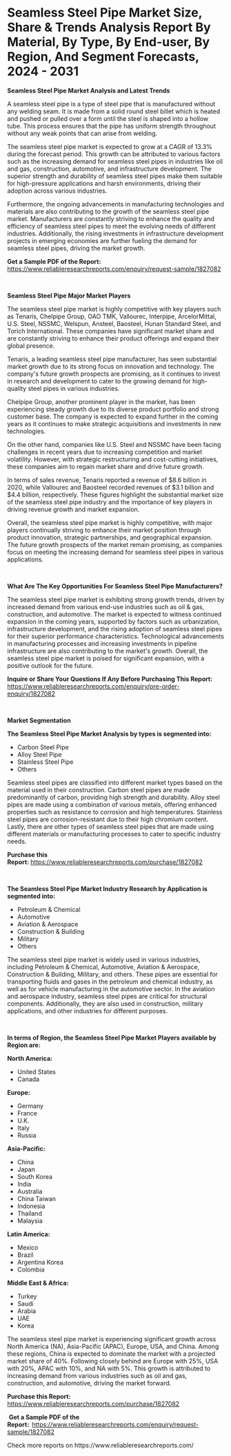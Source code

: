 <p><h1>Seamless Steel Pipe Market Size, Share & Trends Analysis Report By Material, By Type, By End-user, By Region, And Segment Forecasts, 2024 - 2031</h1></p><p><strong>Seamless Steel Pipe Market Analysis and Latest Trends</strong></p>
<p><p>A seamless steel pipe is a type of steel pipe that is manufactured without any welding seam. It is made from a solid round steel billet which is heated and pushed or pulled over a form until the steel is shaped into a hollow tube. This process ensures that the pipe has uniform strength throughout without any weak points that can arise from welding.</p><p>The seamless steel pipe market is expected to grow at a CAGR of 13.3% during the forecast period. This growth can be attributed to various factors such as the increasing demand for seamless steel pipes in industries like oil and gas, construction, automotive, and infrastructure development. The superior strength and durability of seamless steel pipes make them suitable for high-pressure applications and harsh environments, driving their adoption across various industries.</p><p>Furthermore, the ongoing advancements in manufacturing technologies and materials are also contributing to the growth of the seamless steel pipe market. Manufacturers are constantly striving to enhance the quality and efficiency of seamless steel pipes to meet the evolving needs of different industries. Additionally, the rising investments in infrastructure development projects in emerging economies are further fueling the demand for seamless steel pipes, driving the market growth.</p></p>
<p><strong>Get a Sample PDF of the Report:&nbsp;</strong> <a href="https://www.reliableresearchreports.com/enquiry/request-sample/1827082">https://www.reliableresearchreports.com/enquiry/request-sample/1827082</a></p>
<p>&nbsp;</p>
<p><strong>Seamless Steel Pipe Major Market Players</strong></p>
<p><p>The seamless steel pipe market is highly competitive with key players such as Tenaris, Chelpipe Group, OAO TMK, Vallourec, Interpipe, ArcelorMittal, U.S. Steel, NSSMC, Welspun, Ansteel, Baosteel, Hunan Standard Steel, and Torich International. These companies have significant market share and are constantly striving to enhance their product offerings and expand their global presence.</p><p>Tenaris, a leading seamless steel pipe manufacturer, has seen substantial market growth due to its strong focus on innovation and technology. The company's future growth prospects are promising, as it continues to invest in research and development to cater to the growing demand for high-quality steel pipes in various industries.</p><p>Chelpipe Group, another prominent player in the market, has been experiencing steady growth due to its diverse product portfolio and strong customer base. The company is expected to expand further in the coming years as it continues to make strategic acquisitions and investments in new technologies.</p><p>On the other hand, companies like U.S. Steel and NSSMC have been facing challenges in recent years due to increasing competition and market volatility. However, with strategic restructuring and cost-cutting initiatives, these companies aim to regain market share and drive future growth.</p><p>In terms of sales revenue, Tenaris reported a revenue of $8.6 billion in 2020, while Vallourec and Baosteel recorded revenues of $3.1 billion and $4.4 billion, respectively. These figures highlight the substantial market size of the seamless steel pipe industry and the importance of key players in driving revenue growth and market expansion.</p><p>Overall, the seamless steel pipe market is highly competitive, with major players continually striving to enhance their market position through product innovation, strategic partnerships, and geographical expansion. The future growth prospects of the market remain promising, as companies focus on meeting the increasing demand for seamless steel pipes in various applications.</p></p>
<p>&nbsp;</p>
<p><strong>What Are The Key Opportunities For Seamless Steel Pipe Manufacturers?</strong></p>
<p><p>The seamless steel pipe market is exhibiting strong growth trends, driven by increased demand from various end-use industries such as oil & gas, construction, and automotive. The market is expected to witness continued expansion in the coming years, supported by factors such as urbanization, infrastructure development, and the rising adoption of seamless steel pipes for their superior performance characteristics. Technological advancements in manufacturing processes and increasing investments in pipeline infrastructure are also contributing to the market's growth. Overall, the seamless steel pipe market is poised for significant expansion, with a positive outlook for the future.</p></p>
<p><strong>Inquire or Share Your Questions If Any Before Purchasing This Report:</strong> <a href="https://www.reliableresearchreports.com/enquiry/pre-order-enquiry/1827082">https://www.reliableresearchreports.com/enquiry/pre-order-enquiry/1827082</a></p>
<p>&nbsp;</p>
<p><strong>Market Segmentation</strong></p>
<p><strong>The Seamless Steel Pipe Market Analysis by types is segmented into:</strong></p>
<p><ul><li>Carbon Steel Pipe</li><li>Alloy Steel Pipe</li><li>Stainless Steel Pipe</li><li>Others</li></ul></p>
<p><p>Seamless steel pipes are classified into different market types based on the material used in their construction. Carbon steel pipes are made predominantly of carbon, providing high strength and durability. Alloy steel pipes are made using a combination of various metals, offering enhanced properties such as resistance to corrosion and high temperatures. Stainless steel pipes are corrosion-resistant due to their high chromium content. Lastly, there are other types of seamless steel pipes that are made using different materials or manufacturing processes to cater to specific industry needs.</p></p>
<p><strong>Purchase this Report:&nbsp;</strong><a href="https://www.reliableresearchreports.com/purchase/1827082">https://www.reliableresearchreports.com/purchase/1827082</a></p>
<p>&nbsp;</p>
<p><strong>The Seamless Steel Pipe Market Industry Research by Application is segmented into:</strong></p>
<p><ul><li>Petroleum & Chemical</li><li>Automotive</li><li>Aviation & Aerospace</li><li>Construction & Building</li><li>Military</li><li>Others</li></ul></p>
<p><p>The seamless steel pipe market is widely used in various industries, including Petroleum & Chemical, Automotive, Aviation & Aerospace, Construction & Building, Military, and others. These pipes are essential for transporting fluids and gases in the petroleum and chemical industry, as well as for vehicle manufacturing in the automotive sector. In the aviation and aerospace industry, seamless steel pipes are critical for structural components. Additionally, they are also used in construction, military applications, and other industries for different purposes.</p></p>
<p>&nbsp;</p>
<p><strong>In terms of Region, the Seamless Steel Pipe Market Players available by Region are:</strong></p>
<p>
    <p> <strong> North America: </strong>
        <ul>
            <li>United States</li>
            <li>Canada</li>
        </ul>
        </p> 
    <p> <strong> Europe: </strong>
        <ul>
            <li>Germany</li>
            <li>France</li>
            <li>U.K.</li>
            <li>Italy</li>
            <li>Russia</li>
        </ul>
        </p> 
    <p> <strong> Asia-Pacific: </strong>
        <ul>
            <li>China</li>
            <li>Japan</li>
            <li>South Korea</li>
            <li>India</li>
            <li>Australia</li>
            <li>China Taiwan</li>
            <li>Indonesia</li>
            <li>Thailand</li>
            <li>Malaysia</li>
        </ul>
        </p> 
    <p> <strong> Latin America: </strong>
        <ul>
            <li>Mexico</li>
            <li>Brazil</li>
            <li>Argentina Korea</li>
            <li>Colombia</li>
        </ul>
        </p> 
    <p> <strong> Middle East & Africa: </strong>
        <ul>
            <li>Turkey</li>
            <li>Saudi</li>
            <li>Arabia</li>
            <li>UAE</li>
            <li>Korea</li>
        </ul>
    </p>
    </p>
<p><p>The seamless steel pipe market is experiencing significant growth across North America (NA), Asia-Pacific (APAC), Europe, USA, and China. Among these regions, China is expected to dominate the market with a projected market share of 40%. Following closely behind are Europe with 25%, USA with 20%, APAC with 10%, and NA with 5%. This growth is attributed to increasing demand from various industries such as oil and gas, construction, and automotive, driving the market forward.</p></p>
<p><strong>Purchase this Report: </strong><a href="https://www.reliableresearchreports.com/purchase/1827082">https://www.reliableresearchreports.com/purchase/1827082</a></p>
<p>&nbsp;<strong>Get a Sample PDF of the Report:&nbsp;&nbsp;</strong><a href="https://www.reliableresearchreports.com/enquiry/request-sample/1827082">https://www.reliableresearchreports.com/enquiry/request-sample/1827082</a></p>
<p><strong></strong></p>
<p>Check more reports on https://www.reliableresearchreports.com/</p>